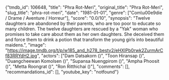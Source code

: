 {"tmdb_id": 106648, "title": "Phra Rot-Meri", "original_title": "Phra Rot-Meri", "slug_title": "phra-rot-meri", "date": "1981-01-01", "genre": ["Com\u00e9die / Drame / Aventure / Horreur"], "score": "0.0/10", "synopsis": "Twelve daughters are abandoned by their parents, who are too poor to educate so many children. The twelve daughters are rescued by a \"Yak\" woman who promises to take care about them as her own daughters. She deceived them and force them to drink a potion that transform the young girls into beautiful maidens.", "image": "https://image.tmdb.org/t/p/w185_and_h278_bestv2/eHXIPb0rwk2ZurmArCf83RRYdH2.jpg", "actors": ["Dam Datsakorn ()", "Toon Hiransap ()", "Duangcheewan Komolsen ()", "Supansa Nuengpirom ()", "Ampha Phoosit ()", "Metta Roongrat ()", "Ron Ritthichai ()"], "comments": [], "recommandations_id": [], "youtube_key": "notfound"}